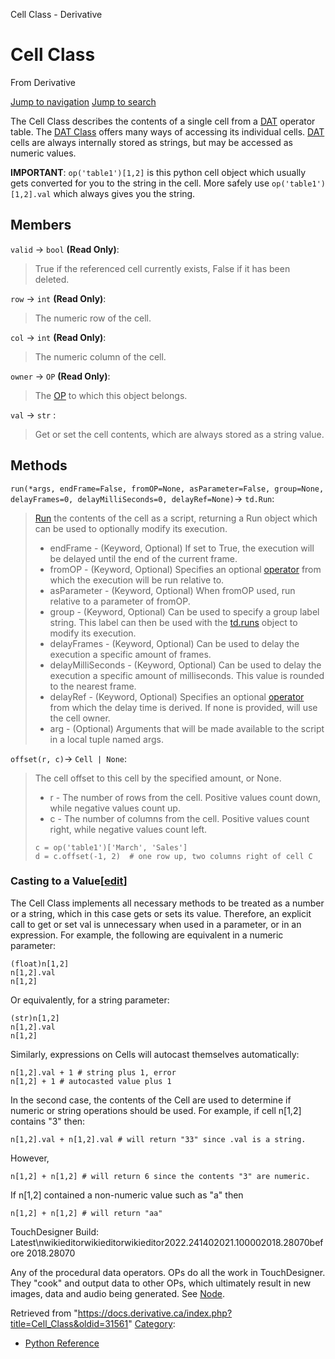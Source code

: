 

Cell Class - Derivative

























# Cell Class

From Derivative



[Jump to navigation](#mw-head)
[Jump to search](#searchInput)

The Cell Class describes the contents of a single cell from a [DAT](DAT.html "DAT") operator table.
The [DAT Class](DAT_Class.html "DAT Class") offers many ways of accessing its individual cells.
[DAT](DAT.html "DAT") cells are always internally stored as strings, but may be accessed as numeric values.

**IMPORTANT**: `op('table1')[1,2]` is this python cell object which usually gets converted for you to the string in the cell. More safely use `op('table1')[1,2].val` which always gives you the string.

  


## Members

`valid` → `bool` **(Read Only)**:

> True if the referenced cell currently exists, False if it has been deleted.

`row` → `int` **(Read Only)**:

> The numeric row of the cell.

`col` → `int` **(Read Only)**:

> The numeric column of the cell.

`owner` → `OP` **(Read Only)**:

> The [OP](OP_Class.html "OP Class") to which this object belongs.

`val` → `str` :

> Get or set the cell contents, which are always stored as a string value.

## Methods

`run(*args, endFrame=False, fromOP=None, asParameter=False, group=None, delayFrames=0, delayMilliSeconds=0, delayRef=None)`→ `td.Run`:

> [Run](Run_Class.html "Run Class") the contents of the cell as a script, returning a Run object which can be used to optionally modify its execution.
> 
> * endFrame - (Keyword, Optional) If set to True, the execution will be delayed until the end of the current frame.
> * fromOP - (Keyword, Optional) Specifies an optional [operator](OP_Class.html "OP Class") from which the execution will be run relative to.
> * asParameter - (Keyword, Optional) When fromOP used, run relative to a parameter of fromOP.
> * group - (Keyword, Optional) Can be used to specify a group label string. This label can then be used with the [td.runs](Runs_Class.html "Runs Class") object to modify its execution.
> * delayFrames - (Keyword, Optional) Can be used to delay the execution a specific amount of frames.
> * delayMilliSeconds - (Keyword, Optional) Can be used to delay the execution a specific amount of milliseconds. This value is rounded to the nearest frame.
> * delayRef - (Keyword, Optional) Specifies an optional [operator](OP_Class.html "OP Class") from which the delay time is derived. If none is provided, will use the cell owner.
> * arg - (Optional) Arguments that will be made available to the script in a local tuple named args.

`offset(r, c)`→ `Cell | None`:

> The cell offset to this cell by the specified amount, or None.
> 
> * r - The number of rows from the cell. Positive values count down, while negative values count up.
> * c - The number of columns from the cell. Positive values count right, while negative values count left.
> 
> ```
> c = op('table1')['March', 'Sales']
> d = c.offset(-1, 2)  # one row up, two columns right of cell C
> 
> ```

### Casting to a Value[[edit](https://docs.derivative.ca/index.php?title=Template:SubSection&action=edit&section=T-1 "Edit section: Casting to a Value")]

The Cell Class implements all necessary methods to be treated as a number or a string, which in this case gets or sets its value. Therefore, an explicit call to get or set val is unnecessary when used in a parameter, or in an expression.
For example, the following are equivalent in a numeric parameter:

```
(float)n[1,2]
n[1,2].val
n[1,2]

```

Or equivalently, for a string parameter:

```
(str)n[1,2]
n[1,2].val
n[1,2]

```

Similarly, expressions on Cells will autocast themselves automatically:

```
n[1,2].val + 1 # string plus 1, error
n[1,2] + 1 # autocasted value plus 1

```

In the second case, the contents of the Cell are used to determine if numeric or string operations should be used.
For example, if cell n[1,2] contains "3" then:

```
n[1,2].val + n[1,2].val # will return "33" since .val is a string.

```

However,

```
n[1,2] + n[1,2] # will return 6 since the contents "3" are numeric.

```

If n[1,2] contained a non-numeric value such as "a" then

```
n[1,2] + n[1,2] # will return "aa"

```

TouchDesigner Build: Latest\nwikieditorwikieditorwikieditor2022.241402021.100002018.28070before 2018.28070

Any of the procedural data operators. OPs do all the work in TouchDesigner. They "cook" and output data to other OPs, which ultimately result in new images, data and audio being generated. See [Node](Node.html "Node").







Retrieved from "<https://docs.derivative.ca/index.php?title=Cell_Class&oldid=31561>"
[Category](Special_Categories.html "Special:Categories"):

* [Python Reference](Category_Python_Reference.html "Category:Python Reference")
